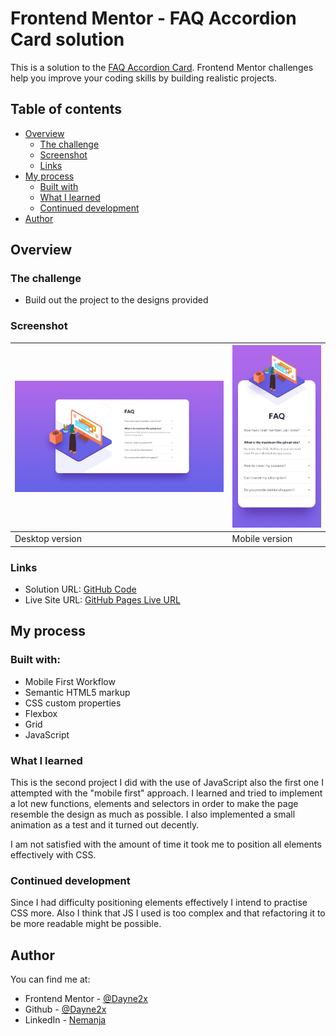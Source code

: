# Frontend Mentor - FAQ Accordion Card solution

This is a solution to the [FAQ Accordion Card](https://www.frontendmentor.io/challenges/faq-accordion-card-XlyjD0Oam). Frontend Mentor challenges help you improve your coding skills by building realistic projects. 

## Table of contents

- [Overview](#overview)
  - [The challenge](#the-challenge)
  - [Screenshot](#screenshot)
  - [Links](#links)
- [My process](#my-process)
  - [Built with](#built-with)
  - [What I learned](#what-i-learned)
  - [Continued development](#continued-development)
- [Author](#author)

## Overview

### The challenge

- Build out the project to the designs provided

### Screenshot
| ![](./design/desktop-design.jpg) | ![](./design/mobile-design.jpg) |
| ------------------------------ | ----------------------------- |
| Desktop version                | Mobile version                |

### Links

- Solution URL: [GitHub Code](https://github.com/Dayne2x/Social-Proof-Section)
- Live Site URL: [GitHub Pages Live URL](https://dayne2x.github.io/Interactive-Rating-Component/)

## My process

### Built with:

- Mobile First Workflow
- Semantic HTML5 markup
- CSS custom properties
- Flexbox
- Grid
- JavaScript


### What I learned

This is the second project I did with the use of JavaScript also the first one I attempted with the "mobile first" approach. I learned and tried to implement a lot new functions, elements and selectors in order to make the page resemble the design as much as possible.
I also implemented a small animation as a test and it turned out decently.

I am not satisfied with the amount of time it took me to position all elements effectively with CSS.


### Continued development

Since I had difficulty positioning elements effectively I intend to practise CSS more. Also I think that JS I used is too complex and that refactoring it to be more readable might be possible.



## Author
You can find me at:

- Frontend Mentor - [@Dayne2x](https://www.frontendmentor.io/profile/Dayne2x)
- Github - [@Dayne2x](https://github.com/Dayne2x)
- LinkedIn - [Nemanja](https://www.linkedin.com/in/nemanjadayne/)

